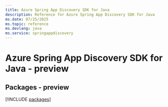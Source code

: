 ```yaml
---
title: Azure Spring App Discovery SDK for Java
description: Reference for Azure Spring App Discovery SDK for Java
ms.date: 07/25/2025
ms.topic: reference
ms.devlang: java
ms.service: springappdiscovery
---
```

# Azure Spring App Discovery SDK for Java - preview
## Packages - preview
[!INCLUDE [packages](spring-app-discovery-index.md)]